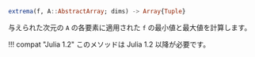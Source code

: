 ```julia
extrema(f, A::AbstractArray; dims) -> Array{Tuple}
```

与えられた次元の `A` の各要素に適用された `f` の最小値と最大値を計算します。

!!! compat "Julia 1.2"
    このメソッドは Julia 1.2 以降が必要です。

